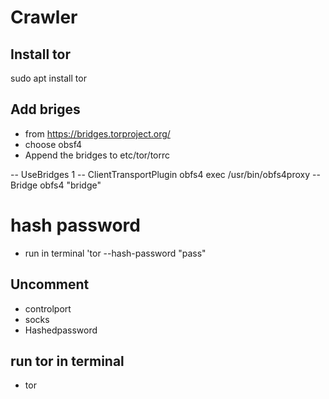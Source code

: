 # Crawler
## Install tor 
sudo apt install tor

## Add briges
- from https://bridges.torproject.org/
- choose obsf4
- Append the bridges to etc/tor/torrc

-- UseBridges 1
-- ClientTransportPlugin obfs4 exec /usr/bin/obfs4proxy
-- Bridge obfs4 "bridge"

# hash password
- run in terminal 'tor --hash-password "pass"

## Uncomment 
- controlport
- socks
- Hashedpassword

## run tor in terminal
- tor


